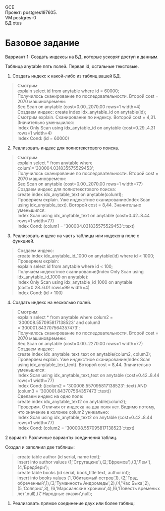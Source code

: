 GCE   
Проект: postgres197605.  
VM postgres-0  
БД otus

# Базовое задание 
Варриант 1: Создать индексы на БД, которые ускорят доступ к данным.

Таблица anytable пять полей. Первая id, остальные текстовые. 

1. Создать индекс к какой-либо из таблиц вашей БД.
 
> Смотрим:    
> explain select id from anytable where id = 60000;    
> Получилось сканирование по последовательности. Второй cost = 2070 машиновремени:   
> Seq Scan on anytable  (cost=0.00..2070.00 rows=1 width=4)   
> Создаем индекс: 
> create index idx_anytable_id on anytable(id);  
> Смотрим explain. Сканирование по индексу. Воторой cost = 4,31. Значительно уменьшился:   
> Index Only Scan using idx_anytable_id on anytable  (cost=0.29..4.31 rows=1 width=4)   
>  Index Cond: (id = 60000)    

2. Реализовать индекс для полнотекстового поиска.

> Смотрим:  
> explain select * from anytable where colum1='300004.031835575529453';  
> Получилось  сканирование по последовательности. Второй cost = 2070 машиновремени:       
> Seq Scan on anytable  (cost=0.00..2070.00 rows=1 width=77)    
> Создаем индекс для полнотекстового поиска:    
> create index idx_anytable_text on anytable(colum1);     
> Проверяем explain. Уже индекстное сканирование(Index Scan using idx_anytable_text). Воторой cost = 8,44. Значительно уменьшился:      
> Index Scan using idx_anytable_text on anytable  (cost=0.42..8.44 rows=1 width=77)  
> Index Cond: (colum1 = '300004.031835575529453'::text)

3. Реализовать индекс на часть таблицы или индексна поле с функцией.  

> Создаем индекс:  
> create index idx_anytable_id_1000 on anytable(id) where id < 1000;  
> Проверяем explain:   
> explain select id from anytable where id < 100;    
> Получаем индекстное сканирование(Index Only Scan using idx_anytable_id_1000 on anytable):   
> Index Only Scan using idx_anytable_id_1000 on anytable  (cost=0.28..6.01 rows=99 width=4)  
> Index Cond: (id < 100)   

4. Создать индекс на несколько полей.

> Смотрим:   
> explain select * from anytable where colum2 = '300008.557095817138523' and colum3 ='300001.843707564357473';   
> Получилось сканирование по последовательности. Второй cost = 2070 машиновремени:   
> Seq Scan on anytable  (cost=0.00..2270.00 rows=1 width=77)   
> Создаем индекс:  
> create index idx_anytable_text_text on anytable(colum2, colum3);    
> Проверяем explain. Уже индекстное сканирование(Index Scan using idx_anytable_text_text). Воторой cost = 8,44. Значительно уменьшился:   
> Index Scan using idx_anytable_text_text on anytable  (cost=0.42..8.44 rows=1 width=77)    
> Index Cond: ((colum2 = '300008.557095817138523'::text) AND (colum3 = '300001.843707564357473'::text))  
> Сделаем индекс на одно поле:  
> create index idx_anytable_text2 on anytable(colum2);   
> Проверим. Отличия от индеска на два поля нет. Видимо потому, что значение в колонке colum2 уникально:  
> Index Scan using idx_anytable_text2 on anytable  (cost=0.42..8.44 rows=1 width=77)   
>  Index Cond: (colum2 = '300008.557095817138523'::text)  

2 вариант: Различные варианты соединения таблиц.  
  
Создал и заполнил две таблицы:     
> create table author (id serial, name text);      
> insert into author values (1,'Стругацкие'),(2,'Ефремов'),(3,'Лем'),(4,'Бредбери');      
> create table books (id serial, book_title text, author int);     
> insert into books values (1,'Обитаемый остров',1), (2,'Град обреченный',1),(3,'Туманность Андромеды',2),(4,'Час Быка',2),(5,'Солярис',3),
					                    (6,'Марсианские хроники',4),(6,'Повесть временых лет',null),(7,'Народные сказки',null);     
                         
 1. Реализовать прямое соединение двух или более таблиц:   
 
 >  
